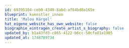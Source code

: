 ```yaml
---
id: 69395104-ceb0-4340-8abd-af84bd8a165e
blueprint: kuenstler_innen
title: 'Malou Kärgel'
hat_eigene_website_has_own_website: false
biographie_eintragen_create_artist_s_biography: false
updated_by: b1a43fd3-c865-4122-b6cc-50cfa81a1985
updated_at: 1748789734
---
```

